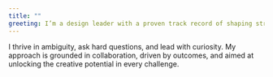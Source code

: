 ```yaml
---
title: ""
greeting: I’m a design leader with a proven track record of shaping strategy and executing user experiences across platforms, products, and industries.
---
```


I thrive in ambiguity, ask hard questions, and lead with curiosity. My approach is grounded in collaboration, driven by outcomes, and aimed at unlocking the creative potential in every challenge.
